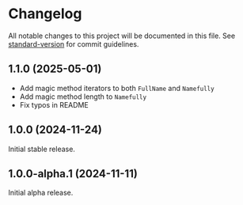 # Changelog

All notable changes to this project will be documented in this file.
See [standard-version](https://github.com/conventional-changelog/standard-version)
for commit guidelines.

## 1.1.0 (2025-05-01)

- Add magic method iterators to both `FullName` and `Namefully`
- Add magic method length to `Namefully`
- Fix typos in README

## 1.0.0 (2024-11-24)

Initial stable release.

## 1.0.0-alpha.1 (2024-11-11)

Initial alpha release.
